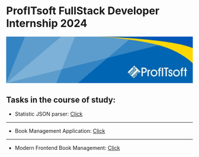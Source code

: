# ProfITsoft FullStack Developer Internship 2024

![Logo](https://github.com/KorbutViacheslav/rough-copy-profitsoft/blob/main/images/profitsoft_back.jpg?raw=true)

Tasks in the course of study:
---
* Statistic JSON parser: [Click](hw_01_statistic_json_parser/README.md)
---
* Book Management Application: [Click](hw_02_book_management_application/README.md)
---
* Modern Frontend Book Management: [Click](hw_03_modern_frontend_book_management/README.md)